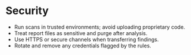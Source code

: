 # Security

- Run scans in trusted environments; avoid uploading proprietary code.
- Treat report files as sensitive and purge after analysis.
- Use HTTPS or secure channels when transferring findings.
- Rotate and remove any credentials flagged by the rules.
